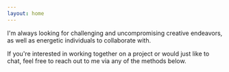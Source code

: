```yaml
---
layout: home
---
```


I'm always looking for challenging and uncompromising creative endeavors, as well as energetic individuals to collaborate with.
 
If you're interested in working together on a project or would just like to chat, feel free to reach out to me via any of the methods below.